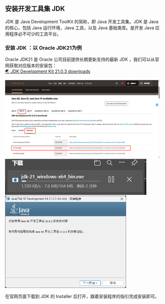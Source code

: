 ## 安装开发工具集 JDK
JDK 是 Java Development ToolKit 的简称，即 Java 开发工具集。JDK 是 Java 的核心，包括 Java 运行环境，Java 工具，以及 Java 基础类库。是开发 Java 应用程序必不可少的工具平台。

### 安装 JDK ：以 Oracle JDK21为例
Oracle JDK21 是 Oracle 公司目前提供长期更新支持的最新 JDK ，我们可以从官网获取对应版本的安装包：<br>
 [🌏 JDK Development Kit 21.0.3 downloads](https://www.oracle.com/cn/java/technologies/downloads/#jdk21-windows)

<img src="./images/download_jdk_page.png"></img>
<img src="./images/jdk_downloading.png"></img>
<img src="./images/jdk_installing.png" height="300"></img>

 在官网页面下载到 JDK 的 Installer 后打开，跟着安装程序的指引完成安装即可。